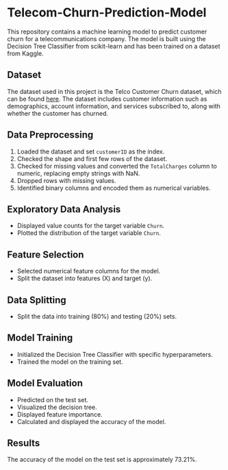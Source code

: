 # Telecom-Churn-Prediction-Model
This repository contains a machine learning model to predict customer churn for a telecommunications company. The model is built using the Decision Tree Classifier from scikit-learn and has been trained on a dataset from Kaggle.

## Dataset

The dataset used in this project is the Telco Customer Churn dataset, which can be found [here](https://bit.ly/telco-csv). The dataset includes customer information such as demographics, account information, and services subscribed to, along with whether the customer has churned.

## Data Preprocessing

1. Loaded the dataset and set `customerID` as the index.
2. Checked the shape and first few rows of the dataset.
3. Checked for missing values and converted the `TotalCharges` column to numeric, replacing empty strings with NaN.
4. Dropped rows with missing values.
5. Identified binary columns and encoded them as numerical variables.

## Exploratory Data Analysis

- Displayed value counts for the target variable `Churn`.
- Plotted the distribution of the target variable `Churn`.

## Feature Selection

- Selected numerical feature columns for the model.
- Split the dataset into features (X) and target (y).

## Data Splitting

- Split the data into training (80%) and testing (20%) sets.

## Model Training

- Initialized the Decision Tree Classifier with specific hyperparameters.
- Trained the model on the training set.

## Model Evaluation

- Predicted on the test set.
- Visualized the decision tree.
- Displayed feature importance.
- Calculated and displayed the accuracy of the model.

## Results

The accuracy of the model on the test set is approximately 73.21%.
